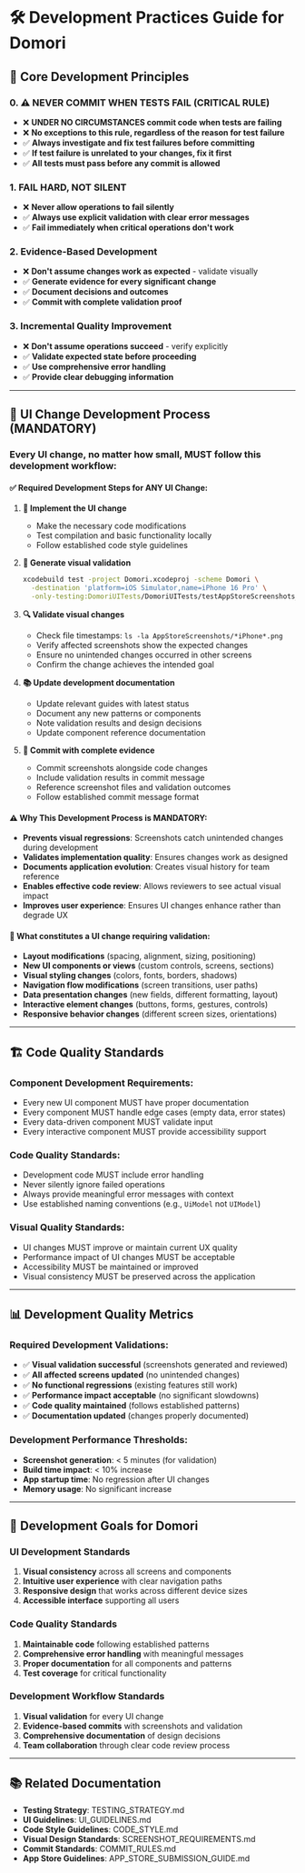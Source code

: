 # 🛠️ Development Practices Guide for Domori

## 🎯 Core Development Principles

### 0. **⚠️ NEVER COMMIT WHEN TESTS FAIL (CRITICAL RULE)**
- ❌ **UNDER NO CIRCUMSTANCES commit code when tests are failing**
- ❌ **No exceptions to this rule, regardless of the reason for test failure**
- ✅ **Always investigate and fix test failures before committing**
- ✅ **If test failure is unrelated to your changes, fix it first**
- ✅ **All tests must pass before any commit is allowed**

### 1. **FAIL HARD, NOT SILENT**
- ❌ **Never allow operations to fail silently**
- ✅ **Always use explicit validation with clear error messages**
- ✅ **Fail immediately when critical operations don't work**

### 2. **Evidence-Based Development**
- ❌ **Don't assume changes work as expected** - validate visually
- ✅ **Generate evidence for every significant change**
- ✅ **Document decisions and outcomes**
- ✅ **Commit with complete validation proof**

### 3. **Incremental Quality Improvement**
- ❌ **Don't assume operations succeed** - verify explicitly
- ✅ **Validate expected state before proceeding**
- ✅ **Use comprehensive error handling**
- ✅ **Provide clear debugging information**

---

## 📱 **UI Change Development Process (MANDATORY)**

### **Every UI change, no matter how small, MUST follow this development workflow:**

#### ✅ **Required Development Steps for ANY UI Change:**

1. **🔧 Implement the UI change**
   - Make the necessary code modifications
   - Test compilation and basic functionality locally
   - Follow established code style guidelines

2. **📸 Generate visual validation**
   ```bash
   xcodebuild test -project Domori.xcodeproj -scheme Domori \
     -destination 'platform=iOS Simulator,name=iPhone 16 Pro' \
     -only-testing:DomoriUITests/DomoriUITests/testAppStoreScreenshots_iPhone
   ```

3. **🔍 Validate visual changes**
   - Check file timestamps: `ls -la AppStoreScreenshots/*iPhone*.png`
   - Verify affected screenshots show the expected changes
   - Ensure no unintended changes occurred in other screens
   - Confirm the change achieves the intended goal

4. **📚 Update development documentation**
   - Update relevant guides with latest status
   - Document any new patterns or components
   - Note validation results and design decisions
   - Update component reference documentation

5. **💾 Commit with complete evidence**
   - Commit screenshots alongside code changes
   - Include validation results in commit message
   - Reference screenshot files and validation outcomes
   - Follow established commit message format

#### ⚠️ **Why This Development Process is MANDATORY:**

- **Prevents visual regressions**: Screenshots catch unintended changes during development
- **Validates implementation quality**: Ensures changes work as designed
- **Documents application evolution**: Creates visual history for team reference
- **Enables effective code review**: Allows reviewers to see actual visual impact
- **Improves user experience**: Ensures UI changes enhance rather than degrade UX

#### 🎨 **What constitutes a UI change requiring validation:**

- **Layout modifications** (spacing, alignment, sizing, positioning)
- **New UI components or views** (custom controls, screens, sections)
- **Visual styling changes** (colors, fonts, borders, shadows)
- **Navigation flow modifications** (screen transitions, user paths)
- **Data presentation changes** (new fields, different formatting, layout)
- **Interactive element changes** (buttons, forms, gestures, controls)
- **Responsive behavior changes** (different screen sizes, orientations)

---

## 🏗️ **Code Quality Standards**

### Component Development Requirements:
- Every new UI component MUST have proper documentation
- Every component MUST handle edge cases (empty data, error states)
- Every data-driven component MUST validate input
- Every interactive component MUST provide accessibility support

### Code Quality Standards:
- Development code MUST include error handling
- Never silently ignore failed operations
- Always provide meaningful error messages with context
- Use established naming conventions (e.g., `UiModel` not `UIModel`)

### Visual Quality Standards:
- UI changes MUST improve or maintain current UX quality
- Performance impact of UI changes MUST be acceptable
- Accessibility MUST be maintained or improved
- Visual consistency MUST be preserved across the application

---

## 📊 **Development Quality Metrics**

### Required Development Validations:
- ✅ **Visual validation successful** (screenshots generated and reviewed)
- ✅ **All affected screens updated** (no unintended changes)
- ✅ **No functional regressions** (existing features still work)
- ✅ **Performance impact acceptable** (no significant slowdowns)
- ✅ **Code quality maintained** (follows established patterns)
- ✅ **Documentation updated** (changes properly documented)

### Development Performance Thresholds:
- **Screenshot generation**: < 5 minutes (for validation)
- **Build time impact**: < 10% increase
- **App startup time**: No regression after UI changes
- **Memory usage**: No significant increase

---

## 🎯 **Development Goals for Domori**

### **UI Development Standards**
1. **Visual consistency** across all screens and components
2. **Intuitive user experience** with clear navigation paths
3. **Responsive design** that works across different device sizes
4. **Accessible interface** supporting all users

### **Code Quality Standards**
1. **Maintainable code** following established patterns
2. **Comprehensive error handling** with meaningful messages
3. **Proper documentation** for all components and patterns
4. **Test coverage** for critical functionality

### **Development Workflow Standards**
1. **Visual validation** for every UI change
2. **Evidence-based commits** with screenshots and validation
3. **Comprehensive documentation** of design decisions
4. **Team collaboration** through clear code review process

---

## 📚 **Related Documentation**

- **Testing Strategy**: TESTING_STRATEGY.md
- **UI Guidelines**: UI_GUIDELINES.md
- **Code Style Guidelines**: CODE_STYLE.md
- **Visual Design Standards**: SCREENSHOT_REQUIREMENTS.md  
- **Commit Standards**: COMMIT_RULES.md
- **App Store Guidelines**: APP_STORE_SUBMISSION_GUIDE.md 